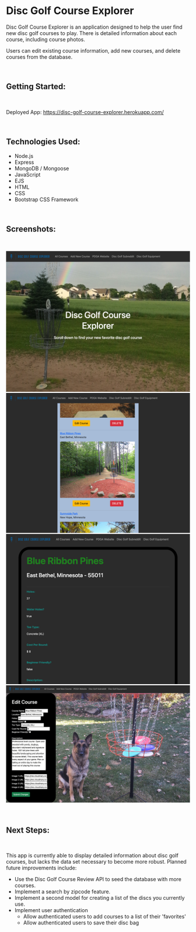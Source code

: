 # Disc Golf Course Explorer

Disc Golf Course Explorer is an application designed to help the user find new disc golf courses to play. There is detailed information about each course, including course photos. 

Users can edit existing course information, add new courses, and delete courses from the database.

<br>

## Getting Started:

<br>

Deployed App: https://disc-golf-course-explorer.herokuapp.com/

<br>

## Technologies Used:

- Node.js
- Express
- MongoDB / Mongoose
- JavaScript
- EJS
- HTML
- CSS
- Bootstrap CSS Framework

<br>

## Screenshots:

<br>

![screen1](/public/images/screen1.png)
![screen2](/public/images/screen2.png)
![screen3](/public/images/screen3.png)
![screen4](/public/images/screen4.png)

<br>

## Next Steps:

<br>

This app is currently able to display detailed information about disc golf courses, but lacks the data set necessary to become more robust. Planned future improvements include:

- Use the Disc Golf Course Review API to seed the database with more courses.
- Implement a search by zipcode feature.
- Implement a second model for creating a list of the discs you currently use.
- Implement user authentication
    - Allow authenticated users to add courses to a list of their 'favorites'
    - Allow authenticated users to save their disc bag
